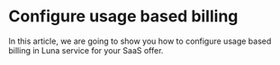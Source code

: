 # Configure usage based billing

In this article, we are going to show you how to configure usage based billing in Luna service for your SaaS offer.